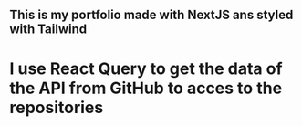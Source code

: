 ## This is my portfolio made with NextJS ans styled with Tailwind

# I use React Query to get the data of the API from GitHub to acces to the repositories
